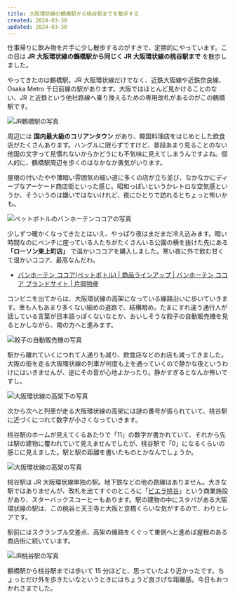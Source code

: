 ```yaml
---
title: 大阪環状線の鶴橋駅から桃谷駅までを散歩する
created: 2024-03-30
updated: 2024-03-30
---
```


仕事帰りに飲み物を片手に少し散歩するのがすきで、定期的にやっています。この日は **JR 大阪環状線の鶴橋駅から同じく JR 大阪環状線の桃谷駅まで** を散歩しました。

やってきたのは鶴橋駅。JR 大阪環状線だけでなく、近鉄大阪線や近鉄奈良線、Osaka Metro 千日前線の駅があります。大阪ではほとんど見かけることのない、JR と近鉄という他社路線へ乗り換えるための専用改札があるのがこの鶴橋駅です。

![JR鶴橋駅の写真](fd4d8f3d-85c2-4fcf-2d3d-ff456a9c3400)

周辺には **国内最大級のコリアンタウン** があり、韓国料理店をはじめとした飲食店がたくさんあります。ハングルに限らずですけど、普段あまり見ることのない他国の文字って見慣れないからかどうにも不気味に見えてしまうんですよね。個人的に、鶴橋駅周辺を歩くのはなかなか勇気がいります。

屋根の付いたやや薄暗い雰囲気の細い道に多くの店が立ち並び、なかなかにディープなアーケード商店街といった感じ。昭和っぽいというかレトロな空気感というか、そういうのは嫌いではないけれど、夜にひとりで訪れるとちょっと怖いかも。

![ペットボトルのバンホーテンココアの写真](7ee62d0d-fa88-470e-7ff0-49e287a2c400)

少しずつ暖かくなってきたとはいえ、やっぱり夜はまだまだ冷え込みます。暗い時間なのにベンチに座っている人たちがたくさんいる公園の横を抜けた先にある **「ローソン東上町店」** で温かいココアを購入しました。寒い夜に外で飲む甘くて温かいココア、最高なんだわ。

- [バンホーテン ココア(ペットボトル) | 商品ラインアップ | バンホーテン ココア ブランドサイト | 片岡物産](https://www.vanhoutencocoa.jp/products/product8.html)

コンビニを出てからは、大阪環状線の高架になっている線路沿いに歩いていきます。車も人もあまり多くない細めの道路で、結構暗め。たまにすれ違う通行人が話している言葉が日本語っぽくないなとか、おいしそうな餃子の自動販売機を見るとかしながら、南の方へと進みます。

![餃子の自動販売機の写真](6cb42098-8496-435d-1a72-fa53ac0d0a00)

駅から離れていくにつれて人通りも減り、飲食店などのお店も減ってきました。大阪の街を走る大阪環状線の列車が何度も上を通っていくので静かな夜というわけにはいきませんが、逆にその音が心地よかったり。静かすぎるとなんか怖いですし。

![大阪環状線の高架下の写真](05be28f1-5e3e-4c0c-7e91-9cf8d5426700)

次から次へと列車が走る大阪環状線の高架には謎の番号が振られていて、桃谷駅に近づくにつれて数字が小さくなっていきます。

桃谷駅のホームが見えてくるあたりで「11」の数字が書かれていて、それから先は駅の建物に覆われていて見えませんでしたが、桃谷駅で「0」になるくらいの感じに見えました。駅と駅の距離を書いたものとかなんでしょうか。

![大阪環状線の高架の写真](30e5dd18-8289-4d24-ee1b-f7034da1c700)

桃谷駅は JR 大阪環状線単独の駅。地下鉄などの他の路線はありません。大きな駅ではありませんが、改札を出てすぐのところに「[ビエラ桃谷](https://www.jrwd.co.jp/vierra/momodani.html)」という商業施設があり、スターバックスコーヒーもあります。駅の建物の中にスタバがある大阪環状線の駅は、この桃谷と天王寺と大阪と京橋くらいな気がするので、わりとレアです。

駅前にはスクランブル交差点、高架の線路をくぐって東側へと進めば屋根のある商店街に続いています。

![JR桃谷駅の写真](f3fef732-996c-4a68-69e1-b244fb8f4100)

鶴橋駅から桃谷駅までは歩いて 15 分ほどと、思っていたより近かったです。ちょっとだけ外を歩きたいなというときにはちょうど良さげな距離感。今日もおつかれさまでした。
